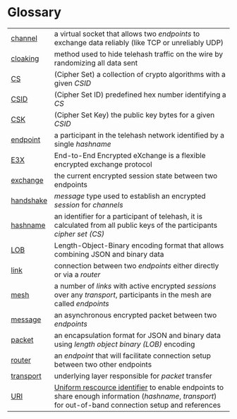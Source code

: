 # Glossary

|                 |        |
|-----------------|--------|
| [channel][]              | a virtual socket that allows two _endpoints_ to exchange data reliably (like TCP or unreliably UDP)
| [cloaking][]             | method used to hide telehash traffic on the wire by randomizing all data sent
| [CS][]                   | (Cipher Set) a collection of crypto algorithms with a given _CSID_
| [CSID][]                 | (Cipher Set ID) predefined hex number identifying a _CS_
| [CSK][]                  | (Cipher Set Key) the public key bytes for a given _CSID_
| [endpoint][]             | a participant in the telehash network identified by a single _hashname_
| [E3X][]                  | End-to-End Encrypted eXchange is a flexible encrypted exchange protocol
| [exchange][]             | the current encrypted session state between two endpoints
| [handshake][]            | _message_ type used to establish an encrypted _session_ for _channels_
| [hashname][]             | an identifier for a participant of telehash, it is calculated from all public keys of the participants _cipher set (CS)_
| [LOB][]                  | Length-Object-Binary encoding format that allows combining JSON and binary data
| [link][]                 | connection between two _endpoints_ either directly or via a _router_
| [mesh][]                 | a number of _links_ with active encrypted _sessions_ over any _transport_, participants in the mesh are called _endpoints_
| [message][]              | an asynchronous encrypted packet between two _endpoints_
| [packet][]               | an encapsulation format for JSON and binary data using _length object binary (LOB)_ encoding
| [router][]               | an _endpoint_ that will facilitate connection setup between two other endpoints
| [transport][]            | underlying layer responsible for _packet_ transfer
| [URI][]                  | [Uniform rescource identifier](http://en.wikipedia.org/wiki/Uniform_resource_identifier) to enable endpoints to share enough information (_hashname_, _transport_) for out-of-band connection setup and references

[channel]: channels/
[cloaking]: e3x/cloaking.md
[CS]: e3x/cs/
[CSID]: e3x/cs/
[CSK]: e3x/cs/
[endpoint]: link.md
[E3X]: e3x/intro.md
[exchange]: e3x/exchange.md
[handshake]: e3x/handshake.md
[hashname]: hashname.md
[LOB]: lob.md
[link]: link.md
[mesh]: mesh.md
[message]: e3x/messages.md
[packet]: lob.md
[router]: routing.md
[transport]: transports/
[URI]: uri.md
